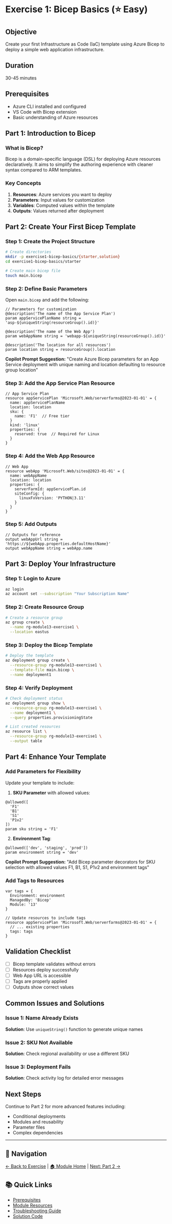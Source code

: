 # Exercise 1: Bicep Basics (⭐ Easy)

## Objective
Create your first Infrastructure as Code (IaC) template using Azure Bicep to deploy a simple web application infrastructure.

## Duration
30-45 minutes

## Prerequisites
- Azure CLI installed and configured
- VS Code with Bicep extension
- Basic understanding of Azure resources

## Part 1: Introduction to Bicep

### What is Bicep?
Bicep is a domain-specific language (DSL) for deploying Azure resources declaratively. It aims to simplify the authoring experience with cleaner syntax compared to ARM templates.

### Key Concepts
1. **Resources**: Azure services you want to deploy
2. **Parameters**: Input values for customization
3. **Variables**: Computed values within the template
4. **Outputs**: Values returned after deployment

## Part 2: Create Your First Bicep Template

### Step 1: Create the Project Structure
```bash
# Create directories
mkdir -p exercise1-bicep-basics/{starter,solution}
cd exercise1-bicep-basics/starter

# Create main bicep file
touch main.bicep
```

### Step 2: Define Basic Parameters
Open `main.bicep` and add the following:

```bicep
// Parameters for customization
@description('The name of the App Service Plan')
param appServicePlanName string = 'asp-${uniqueString(resourceGroup().id)}'

@description('The name of the Web App')
param webAppName string = 'webapp-${uniqueString(resourceGroup().id)}'

@description('The location for all resources')
param location string = resourceGroup().location
```

**Copilot Prompt Suggestion:**
"Create Azure Bicep parameters for an App Service deployment with unique naming and location defaulting to resource group location"

### Step 3: Add the App Service Plan Resource
```bicep
// App Service Plan
resource appServicePlan 'Microsoft.Web/serverfarms@2023-01-01' = {
  name: appServicePlanName
  location: location
  sku: {
    name: 'F1'  // Free tier
  }
  kind: 'linux'
  properties: {
    reserved: true  // Required for Linux
  }
}
```

### Step 4: Add the Web App Resource
```bicep
// Web App
resource webApp 'Microsoft.Web/sites@2023-01-01' = {
  name: webAppName
  location: location
  properties: {
    serverFarmId: appServicePlan.id
    siteConfig: {
      linuxFxVersion: 'PYTHON|3.11'
    }
  }
}
```

### Step 5: Add Outputs
```bicep
// Outputs for reference
output webAppUrl string = 'https://${webApp.properties.defaultHostName}'
output webAppName string = webApp.name
```

## Part 3: Deploy Your Infrastructure

### Step 1: Login to Azure
```bash
az login
az account set --subscription "Your Subscription Name"
```

### Step 2: Create Resource Group
```bash
# Create a resource group
az group create \
  --name rg-module13-exercise1 \
  --location eastus
```

### Step 3: Deploy the Bicep Template
```bash
# Deploy the template
az deployment group create \
  --resource-group rg-module13-exercise1 \
  --template-file main.bicep \
  --name deployment1
```

### Step 4: Verify Deployment
```bash
# Check deployment status
az deployment group show \
  --resource-group rg-module13-exercise1 \
  --name deployment1 \
  --query properties.provisioningState

# List created resources
az resource list \
  --resource-group rg-module13-exercise1 \
  --output table
```

## Part 4: Enhance Your Template

### Add Parameters for Flexibility
Update your template to include:

1. **SKU Parameter** with allowed values:
```bicep
@allowed([
  'F1'
  'B1'
  'S1'
  'P1v2'
])
param sku string = 'F1'
```

2. **Environment Tag**:
```bicep
@allowed(['dev', 'staging', 'prod'])
param environment string = 'dev'
```

**Copilot Prompt Suggestion:**
"Add Bicep parameter decorators for SKU selection with allowed values F1, B1, S1, P1v2 and environment tags"

### Add Tags to Resources
```bicep
var tags = {
  Environment: environment
  ManagedBy: 'Bicep'
  Module: '13'
}

// Update resources to include tags
resource appServicePlan 'Microsoft.Web/serverfarms@2023-01-01' = {
  // ... existing properties
  tags: tags
}
```

## Validation Checklist
- [ ] Bicep template validates without errors
- [ ] Resources deploy successfully
- [ ] Web App URL is accessible
- [ ] Tags are properly applied
- [ ] Outputs show correct values

## Common Issues and Solutions

### Issue 1: Name Already Exists
**Solution**: Use `uniqueString()` function to generate unique names

### Issue 2: SKU Not Available
**Solution**: Check regional availability or use a different SKU

### Issue 3: Deployment Fails
**Solution**: Check activity log for detailed error messages

## Next Steps
Continue to Part 2 for more advanced features including:
- Conditional deployments
- Modules and reusability
- Parameter files
- Complex dependencies

---

## 🔗 Navigation

[← Back to Exercise](../README.md) | [🏠 Module Home](../../../README.md) | [Next: Part 2 →](part2.md)

## 📚 Quick Links

- [Prerequisites](../../../prerequisites.md)
- [Module Resources](../../../README.md#resources)
- [Troubleshooting Guide](../../../troubleshooting.md)
- [Solution Code](../solution/)


